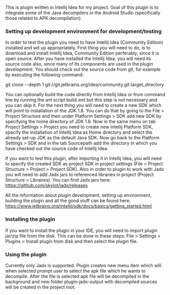 This is plugin written in Intellij Idea for my project. Goal of this plugin is to integrate some of the Java decompilers in the Android Studio (specifically those related to APK decompilation).

### Setting up development environment for development/testing

In order to test the plugin you need to have Intellij Idea (Community Edition) installed and set up appropriately. First thing you will need to do, is to download and install Intellij Idea, Community Edition perferably, since it is open source. After you have installed the Intellij Idea, you will need its source code also, since many of its components are used in the plugin development. You should check out the source code from git, for example by executing the following command:

git clone --depth 1 git://git.jetbrains.org/idea/community.git target_directory

You can optionally build the code directly from Intellij Idea or from command line by running the ant script build.xml but this step is not necessary and you can skip it. For the next thing you will need to create a new SDK which will point to installation of the JDK 1.8. You can do that by going to the File > Project Structure and then under Platform Settings > SDK add new SDK by specifying the home directory of JDK 1.8. Now in the same menu on tab Project Settings > Project you need to create new Intellij Platform SDK, specify the installation of Intellij Idea as Home directory and select the already set-up JDK as the default Java SDK. Now go back to the Platform Settings > SDK and in the tab Sourcepath add the directory in which you have checked out the source code of Intellij Idea.

If you want to test this plugin, after importing it in Intellij Idea, you will need to specify the created SDK as project SDK in project settings (File > Project Structure > Project > Project SDK). Also in order to plugin to work with Jadx you will need to add Jadx jars to referenced libraries in project (Project Structure > Libraires). You can find Jadx jars here: https://github.com/skylot/jadx/releases

All the information about plugin development, setting up environment, building the plugin and all the good stuff can be found here:
https://www.jetbrains.org/intellij/sdk/docs/basics/getting_started.html

### Installing the plugin

If you want to install the plugin in your IDE, you will need to import plugin jar/zip file from the disk. This can be done in these steps: File > Settings > Plugins > Install plugin from disk and then select the plugin file.

### Using the plugin

Currently only Jadx is supported. Plugin creates new menu item which will when selected prompt user to select the apk file which he wants to decompile. After the file is selected apk file will be decompiled in the background and new folder plugin-jadx-output with decompiled sources will be created in the project root.
